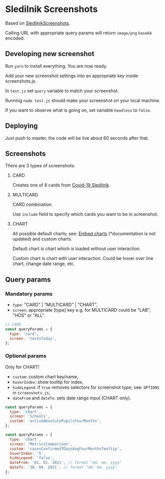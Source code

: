 # Sledilnik Screenshots

Based on [SledilnikScreenshots](https://github.com/VesterDe/SledilnikScreenshots).

Calling URL with appropriate query params will return `image/png` `base64` encoded.

## Developing new screenshot

Run `yarn` to install everything. You are now ready.

Add your new screenshot settings into an appropriate key inside screenshots.js.

In `test.js` set `query` variable to match your screenshot.

Running `node test.js` should make your screenshot on your local machine.

If you want to observe what is going on, set variable `headless` to `false`.

## Deploying

Just push to master, the code will be live about 60 seconds after that.

## Screenshots

There are 3 types of screenshots:

1. CARD

   Creates one of 8 cards from [Covid-19 Sledilnik](https://covid-19.sledilnik.org/sl/stats).

2. MULTICARD

   CARD combination.

   Use `include` field to specify which cards you want to be in screenshot.

3. CHART

   All possible default charts; see: [Embed charts](https://github.com/sledilnik/website/blob/master/examples/README.md) (\*documentation is not updated) and custom charts.

   Default chart is chart which is loaded without user interaction.

   Custom chart is chart with user interaction. Could be hover over line chart, change date range, etc.

## Query params

### Mandatory params

- `type`: "CARD" | "MULTICARD" | "CHART",
- `screen`: appropriate [type] key e.g. for MULTICARD could be "LAB", "HOS" or "ALL".

```javascript
// CARD
const queryParams = {
  type: 'card',
  screen: 'testsToday',
};
```

### Optional params

Only for CHART!

- `custom`: custom chart key/name,
- `hoverIndex`: show tooltip for index,
- `hideLegend`: if `true` removes selectors for screenshot type; see: `OPTIONS` in `screenshots.js`,
- `dateFrom` and `dateTo`: sets date range input (CHART only).

```javascript
const queryParams = {
  type: 'chart',
  screen: 'Schools',
  custom: 'activeAbsolutePupilsFourMonths',
};
```

```javascript
const queryParams = {
  type: 'chart',
  screen: 'MetricsComparison',
  custom: 'casesConfirmed7DaysAvgFourMonthsTooltip',
  hoverIndex: '5',
  hideLegend: 'false',
  dateFrom: '01. 01. 2021', // format "dd. mm. yyyy"
  dateTo: '30. 04. 2021', // format "dd. mm. yyyy"
};
```
